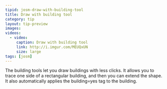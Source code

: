 ```yaml
---
tipid: josm-draw-with-building-tool
title: Draw with building tool
category: tip
layout: tip-preview
images:
videos:
  - video:
     caption: Draw with building tool
     link: http://i.imgur.com/MEUQxUN
     size: large
tags: [josm]
---
```


The building tools let you draw buildings with less clicks. It allows you to trace one side of a rectangular building, and then you can extend the shape. It also automatically applies the building=yes tag to the building.
